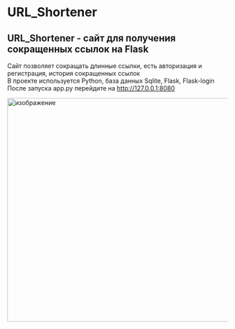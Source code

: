 # URL_Shortener
## URL_Shortener - сайт для получения сокращенных ссылок на Flask  
Сайт позволяет сокращать длинные ссылки, есть авторизация и регистрация, история сокращенных ссылок  
В проекте используется Python, база данных Sqlite, Flask, Flask-login  
После запуска app.py перейдите на http://127.0.0.1:8080   

<img width="2516" height="510" alt="изображение" src="https://github.com/user-attachments/assets/ac944683-e316-424a-9bfa-be0bf044955f" />

